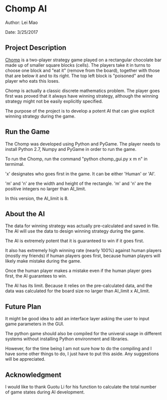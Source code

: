 # Chomp AI

Author: Lei Mao

Date: 3/25/2017

## Project Description

[Chomp](https://en.wikipedia.org/wiki/Chomp) is a two-player strategy game played on a rectangular chocolate bar made up of smaller square blocks (cells). 
The players take it in turns to choose one block and "eat it" (remove from the board), together with those that are below it and to its right. 
The top left block is "poisoned" and the player who eats this loses.

Chomp is actually a classic discrete mathematics problem. The player goes first was proved that it always have winning strategy, although the winning strategy might not be easily explicitly specified.

The purpose of the project is to develop a potent AI that can give explicit winning strategy during the game.


## Run the Game

The Chomp was developed using Python and PyGame. The player needs to install Python 2.7, Numpy and PyGame in order to run the game.

To run the Chomp, run the command "python chomp_gui.py x m n" in termimal. 

'x' designates who goes first in the game. It can be either 'Human' or 'AI'. 

'm' and 'n' are the width and height of the rectangle. 'm' and 'n' are the positive integers no larger than AI_limit.

In this version, the AI_limit is 8.

## About the AI

The data for winning strategy was actually pre-calculated and saved in file. The AI will use the data to design winning strategy during the game.

The AI is extremely potent that it is guaranteed to win if it goes first.

It also has extremely high winning rate (nearly 100%) against human players (mostly my friends) if human players goes first, because human players will likely make mistake during the game.

Once the human player makes a mistake even if the human player goes first, the AI guarantees to win.

The AI has its limit. Because it relies on the pre-calculated data, and the data was calculated for the board size no larger than AI_limit x AI_limit.

## Future Plan

It might be good idea to add an interface layer asking the user to input game parameters in the GUI. 

The python game should also be compiled for the univeral usage in different systems without installing Python environment and libraries. 

However, for the time being I am not sure how to do the compiling and I have some other things to do, I just have to put this aside. Any suggestions will be appreciated.

## Acknowledgment

I would like to thank Guotu Li for his function to calculate the total number of game states during AI development.